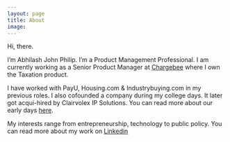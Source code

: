 ```yaml
---
layout: page
title: About
image:
---
```


 Hi, there.

 I’m Abhilash John Philip. I’m a Product Management Professional. I am currently working as a Senior Product Manager at <a href="http://chargebee.com/" target="_blank">Chargebee</a> where I own the Taxation product. 
 
 I have worked with  PayU, Housing.com & Industrybuying.com in my previous roles. I also cofounded a company during my college days. It later got acqui-hired by Clairvolex IP Solutions. You can read more about our early days [here](https://onstrangertides.blog/2017/09/28/startup-diaries-hedcet/).

 My interests range from entrepreneurship, technology to public policy. You can read more about my work on [Linkedin](https://www.linkedin.com/in/abhilashjohnphilip)
